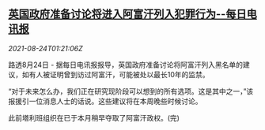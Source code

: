 <!--1629768662000-->
[英国政府准备讨论将进入阿富汗列入犯罪行为--每日电讯报](https://cn.reuters.com/article/britain-afghanistan-0824-tues-idCNKBS2FP026)
------

<div><i>2021-08-24T01:21:06Z</i></div><p>路透8月24日 - 据每日电讯报报导，英国政府准备讨论将阿富汗列入黑名单的建议，如有人被证明曾到访过阿富汗，可能被处以最长10年的监禁。</p><p>“对于未来怎么办，我们正在研究现阶段可以想到的所有选项。这是其中之一，”该报援引一位消息人士的话说。这些建议将在本周晚些时候讨论。</p><p>此前塔利班组织在已于本月稍早夺取了阿富汗政权。(完)</p>
